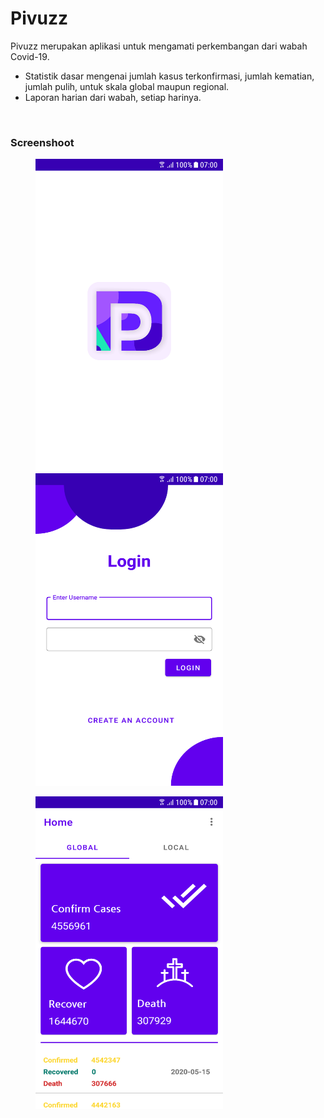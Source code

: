 # Pivuzz
Pivuzz merupakan aplikasi untuk mengamati perkembangan dari wabah Covid-19.
<ul>
  <li> Statistik dasar mengenai jumlah kasus terkonfirmasi, jumlah kematian, jumlah pulih, untuk skala global maupun regional.</li>
  <li> Laporan harian dari wabah, setiap harinya.</li>
</ul>
<br>
 <h3>Screenshoot</h3>
<p float="left">
 <img src="https://github.com/syehan269/Pivuzz/blob/master/SS/Screenshot_20200516-174449.png"height="500" width="300" hspace="40">
 <img src="https://github.com/syehan269/Pivuzz/blob/master/SS/Screenshot_20200516-174148.png"height="500" width="300" hspace="40" >    
</p>
<img src="https://github.com/syehan269/Pivuzz/blob/master/SS/Screenshot_20200516-173836.png"height="500" width="300" hspace="40">
